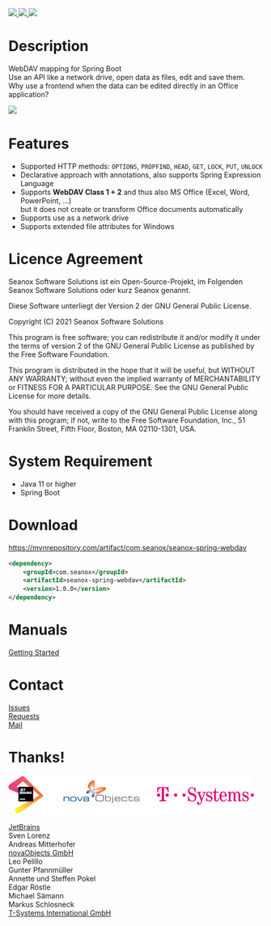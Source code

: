 <p>
  <a href="https://github.com/seanox/spring-webdav/pulls">
    <img src="https://img.shields.io/badge/maintenance-active-green?style=for-the-badge">
  </a>  
  <a href="https://github.com/seanox/spring-webdav/issues">
    <img src="https://img.shields.io/badge/maintenance-active-green?style=for-the-badge">
  </a>
  <a href="http://seanox.de/contact">
    <img src="https://img.shields.io/badge/support-active-green?style=for-the-badge">
  </a>
</p>


# Description

WebDAV mapping for Spring Boot  
Use an API like a network drive, open data as files, edit and save them.  
Why use a frontend when the data can be edited directly in an Office application?

<img src="https://github.com/seanox/spring-webdav/raw/main/manual/animation.gif"/>


# Features

- Supported HTTP methods: `OPTIONS`, `PROPFIND`, `HEAD`, `GET`, `LOCK`, `PUT`, `UNLOCK`
- Declarative approach with annotations, also supports Spring Expression Language  
- Supports __WebDAV Class 1 + 2__ and thus also MS Office (Excel, Word, PowerPoint, ...)  
  but it does not create or transform Office documents automatically
- Supports use as a network drive
- Supports extended file attributes for Windows


# Licence Agreement

Seanox Software Solutions ist ein Open-Source-Projekt, im Folgenden
Seanox Software Solutions oder kurz Seanox genannt.

Diese Software unterliegt der Version 2 der GNU General Public License.

Copyright (C) 2021 Seanox Software Solutions

This program is free software; you can redistribute it and/or modify it under
the terms of version 2 of the GNU General Public License as published by the
Free Software Foundation.

This program is distributed in the hope that it will be useful, but WITHOUT ANY
WARRANTY; without even the implied warranty of MERCHANTABILITY or FITNESS FOR A
PARTICULAR PURPOSE. See the GNU General Public License for more details.

You should have received a copy of the GNU General Public License along with
this program; if not, write to the Free Software Foundation, Inc., 51 Franklin
Street, Fifth Floor, Boston, MA 02110-1301, USA.


# System Requirement

- Java 11 or higher
- Spring Boot


# Download

https://mvnrepository.com/artifact/com.seanox/seanox-spring-webdav
```xml
<dependency>
    <groupId>com.seanox</groupId>
    <artifactId>seanox-spring-webdav</artifactId>
    <version>1.0.0</version>
</dependency>
```


# Manuals

[Getting Started](https://github.com/seanox/spring-webdav/blob/master/manual/getting-started.md)


# Contact
[Issues](https://github.com/seanox/spring-webdav/issues)  
[Requests](https://github.com/seanox/spring-webdav/pulls)  
[Mail](http://seanox.de/contact)


# Thanks!
<img src="https://raw.githubusercontent.com/seanox/seanox/master/sources/resources/images/thanks.png">

[JetBrains](https://www.jetbrains.com/?from=seanox)  
Sven Lorenz  
Andreas Mitterhofer  
[novaObjects GmbH](https://www.novaobjects.de)  
Leo Pelillo  
Gunter Pfannm&uuml;ller  
Annette und Steffen Pokel  
Edgar R&ouml;stle  
Michael S&auml;mann  
Markus Schlosneck  
[T-Systems International GmbH](https://www.t-systems.com)